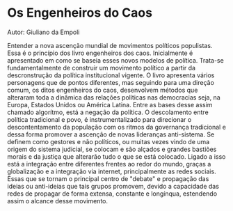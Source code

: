 # Os Engenheiros do Caos
Autor: Giuliano da Empoli

Entender a nova ascenção mundial de movimentos políticos populistas. Essa é o princípio dos livro engenheiros dos caos. Inicialmente é apresentado em como se baseia esses novos modelos de política. Trata-se fundamentalmente de construir um movimento político a partir da descronstrução da política institucional vigente. O livro apresenta vários personagens que de pontos diferentes, mas seguindo para uma direção comum, os ditos engenheiros do caos, desenvolvem métodos que alteraram toda a dinâmica das relações políticas nas democracias seja, na Europa, Estados Unidos ou América Latina. 
Entre as bases desse assim chamado algorítmo, está a negação da política. O descolamento entre política tradicional e povo, é instrumentalizado para direcionar o descontentamento da população com os ritmos da governança tradicional e dessa forma promover a ascenção de novas lideranças anti-sistema. Se definem como gestores e não políticos, ou muitas vezes vindo de uma origem do sistema judicial, se colocam e são alçados e grandes bastiões morais e da justiça que alterarão tudo o que se está colocado. Ligado a isso está a integração entre diferentes frentes ao redor do mundo, graças a globalização e a integração via internet, principalmente as redes sociais. Essas que se tornam o principal centro de "debate" e propagação das ideias ou anti-ideias que tais grupos promovem, devido a capacidade das redes de propagar de forma extensa, constante e longínqua, estendendo assim o alcance desse movimento.